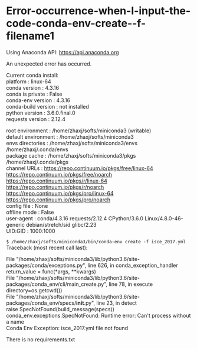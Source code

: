 # Error-occurrence-when-I-input-the-code-conda-env-create--f-filename1

Using Anaconda API: https://api.anaconda.org 

An unexpected error has occurred. 

Current conda install:                 
platform : linux-64           
conda version : 4.3.16        
conda is private : False       
conda-env version : 4.3.16     
conda-build version : not installed          
python version : 3.6.0.final.0        
requests version : 2.12.4        

root environment : /home/zhaxj/softs/miniconda3  (writable)     
default environment : /home/zhaxj/softs/miniconda3       
envs directories : /home/zhaxj/softs/miniconda3/envs      
/home/zhaxj/.conda/envs           
package cache : /home/zhaxj/softs/miniconda3/pkgs                    
/home/zhaxj/.conda/pkgs           
channel URLs : https://repo.continuum.io/pkgs/free/linux-64                
https://repo.continuum.io/pkgs/free/noarch              
https://repo.continuum.io/pkgs/r/linux-64                   
https://repo.continuum.io/pkgs/r/noarch                     
https://repo.continuum.io/pkgs/pro/linux-64                    
https://repo.continuum.io/pkgs/pro/noarch         
config file : None          
offline mode : False          
user-agent : conda/4.3.16 requests/2.12.4 CPython/3.6.0 Linux/4.8.0-46-generic debian/stretch/sid glibc/2.23           
UID:GID : 1000:1000  


`$ /home/zhaxj/softs/miniconda3/bin/conda-env create -f isce_2017.yml`      
Traceback (most recent call last):      

File "/home/zhaxj/softs/miniconda3/lib/python3.6/site-packages/conda/exceptions.py", line 626, in conda_exception_handler        
return_value = func(*args, **kwargs)      
File "/home/zhaxj/softs/miniconda3/lib/python3.6/site-packages/conda_env/cli/main_create.py", line 78, in execute      
directory=os.getcwd())       
File "/home/zhaxj/softs/miniconda3/lib/python3.6/site-packages/conda_env/specs/__init__.py", line 23, in detect       
raise SpecNotFound(build_message(specs))    
conda_env.exceptions.SpecNotFound: Runtime error: Can't process without a name    
Conda Env Exception: isce_2017.yml file not found   

There is no requirements.txt
